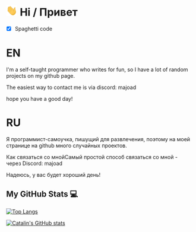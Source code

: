 # <img src="https://raw.githubusercontent.com/ABSphreak/ABSphreak/master/gifs/Hi.gif" width="30px"> Hi / Привет

- [x] Spaghetti code

# EN
I'm a self-taught programmer who writes for fun, so I have a lot of random projects on my github page.

The easiest way to contact me is via discord: majoad

hope you have a good day!


# RU
Я программист-самоучка, пишущий для развлечения, поэтому на моей странице на github много случайных проектов.

Как связаться со мнойСамый простой способ связаться со мной - через Discord: majoad

Надеюсь, у вас будет хороший день!



## My GitHub Stats 💻

[![Top Langs](https://github-readme-stats.vercel.app/api/top-langs/?username=jinx420&hide=java,html,css&theme=dracula)](https://github.com/anuraghazra/github-readme-stats)

[![Catalin's GitHub stats](https://github-readme-stats.vercel.app/api?username=jinx420&theme=dracula)](https://github.com/anuraghazra/github-readme-stats)
